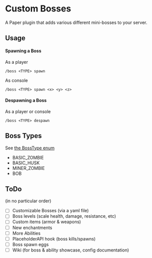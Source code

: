 # Custom Bosses
A Paper plugin that adds various different mini-bosses to your server.

## Usage
#### Spawning a Boss
As a player
```
/boss <TYPE> spawn
```
As console
```
/boss <TYPE> spawn <x> <y> <z>
```

#### Despawning a Boss
As a player or console
```
/boss <TYPE> despawn
```

## Boss Types
See [the BossType enum](/src/main/java/me/redplayer_1/custombosses/boss/BossType.java)
- BASIC_ZOMBIE
- BASIC_HUSK
- MINER_ZOMBIE
- BOB

## ToDo
(in no particular order)
- [ ] Customizable Bosses (via a yaml file)
- [ ] Boss levels (scale health, damage, resistance, etc)
- [ ] Custom items (armor & weapons)
- [ ] New enchantments
- [ ] More Abilities
- [ ] PlaceholderAPI hook (boss kills/spawns)
- [ ] Boss spawn eggs
- [ ] Wiki (for boss & ability showcase, config documentation)
